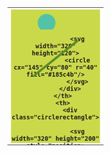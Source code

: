 <html>
	<head>
		<style>
			.linecircle{
				width: 200px;
				height: 300px;
				background-color: #cad94a ;
			}
			.circlerectangle{
				width: 200px;
				height: 300px;
				background-color:#6744cf ;
			}
			.polylinecircle{
				width: 200px;
				height: 300px;
				background-color: #61a8c7;
			}
			.polygoncircle{
				width: 200px;
				height: 300px;
				background-color:#e3276f;
			}
		</style>
	</head>
	<body>
		<table>
		<th>
			<div class="linecircle">
				<svg style="position: absolute;" width="200" height="300">
				<line x1="0" y1="150" x2="100" y2="70" stroke-width="5" stroke="#5b8c26"/>
				</svg>
				<svg width="100" height="45">
				<circle cx="30" cy="30" r="20" fill="#53c2a7"/>
				</svg>
			
				<svg width="320" height="120">
				<circle cx="145" cy="80" r="40" fill="#185c4b"/>
				</svg>
			</div>
		</th>
		<th>
			<div class="circlerectangle">
			
				<svg width="320" height="200" style="position: absolute;">
				<circle cx="150" cy="150" r="45" fill="#7adceb"/>
				</svg>
				<svg width="320" height="300" style="position: absolute;">
				<circle cx="80" cy="250" r="25" fill="#3b3dc4"/>
				</svg>
				<svg width="320" height="80" style="margin: 10px;">
				   <rect width="180" height="50" fill="#fff"/>
				</svg>
				
		
			</div>
		</th>
		<th>
			<div class="polylinecircle">
				<svg width="320" height="200" style="position: absolute;">
				<circle cx="100" cy="150" r="25" fill="#39e026"/>
				</svg>
				
				</svg>

				<svg height="50">
				   <polyline points="0,20 20,40 40,40 40,60 60,80 80,80 80,100 100,100 100,120 120,120 120,140 140" fill="none" stroke-width="3" stroke="#fff" transform="rotate(-45)"/>
				</svg>
				
			</div>
		</th>
		<th>
			<div class="polygoncircle">
			
				</svg>
				<svg width="320" height="200" style="position: absolute; margin-top: 100px; margin-left: 100px;">
				<polygon points="0 0, 0 50, 50 0" fill="#fff" transform="rotate(45)"/>
				</svg>
				<svg width="320" height="300" style="position: absolute; margin-top: 200px; margin-left: 100px;">
				<polygon points="0 0, 0 50, 50 0" fill="#fff" transform="rotate(45)"/>
				</svg>
				<svg width="320" height="90" >
				<ellipse cx="50" cy="50" rx="40" ry="25" fill="#006366"/>
			
				</svg>
			
			</div>
		</th>
		<th>
			<div class="linecircle">
				<svg style="position: absolute;" width="200" height="200">
				<line x1="0" y1="0" x2="200" y2="200" stroke-width="3" stroke="#006366"/>
				</svg>
				
				</svg>
				<svg width="320" height="150" style="position: absolute;">
				<circle cx="75" cy="110" r="30" fill="#379981"/>
				</svg>
				
				</svg>
				<svg width="320" height="80" style="margin: 10px;">
				   <rect width="180" height="180" fill="#fff"/>
				</svg>
				
			</div>
		</th>
		<th>
			<div class="polylinecircle">
				<svg width="320" height="90" style="position: absolute; margin-left: 100px;">
				<polygon points="0 0, 0 50, 50 0" fill="#006366" transform="rotate(45)"/>
				</svg>
				<svg width="320" height="200" style="position: absolute; margin-top: 100px; margin-left: 100px;">
				<polygon points="0 0, 0 50, 50 0" fill="#006366" transform="rotate(45)"/>
				</svg>
				<svg width="320" height="300" style="position: absolute; margin-top: 200px; margin-left: 100px;">
				<polygon points="0 0, 0 50, 50 0" fill="#006366" transform="rotate(45)"/>
				</svg>
				
            
                
				<svg height="50">
				   <polyline points="0,20 20,40 40,40 40,60 60,80 80,80 80,100 100,100 100,120 120,120 120,140 140" fill="none" stroke-width="3" stroke="#fff" transform="rotate(-45)"/>
				</svg>
				<svg height="50">
				   <polyline points="0,20 20,40 40,40 40,60 60,80 80,80 80,100 100,100 100,120 120,120 120,140 140" fill="none" stroke-width="3" stroke="#fff" transform="rotate(-45)"/>
				</svg>
				
		
			</div>
		</th>
		<th>
			<div class="circlerectangle">
				<svg width="320" height="90" style="position: absolute; z-index: 1;">
				<circle cx="100" cy="50" r="25" fill="#fff"/>
				</svg>
			
			
				</svg>
				<svg width="200" height="90" >
				<ellipse cx="50" cy="50" rx="50" ry="25" fill="#006366"/>
				<ellipse cx="150" cy="50" rx="50" ry="25" fill="#006366"/>
				</svg>
				<svg height="50" style="margin-top: 20px; position: absolute;">
				   <polyline points="0,20 20,40 40,40 40,60 60,80 80,80 80,100 100,100 100,120 120,120 120,140 140" fill="none" stroke-width="3" stroke="#000" transform="rotate(-45)"/>
				</svg>
				<svg height="50" style="margin-top: 40px; position: absolute;">
				   <polyline points="0,20 20,40 40,40 40,60 60,80 80,80 80,100 100,100 100,120 120,120 120,140 140" fill="none" stroke-width="3" stroke="#000" transform="rotate(-45)"/>
				</svg>
				</svg>
				
				<svg width="320" height="80" style="margin: 10px;">
				   <rect width="180" height="80" fill="#fff"/>
				</svg>
				<svg width="320" height="80" style="margin: 10px;">
				   <rect width="180" height="80" fill="#fff"/>
				</svg>
				<svg width="320" height="80" style="margin: 10px;">
				   <rect width="180" height="80" fill="#fff"/>
				</svg>
			</div>
		</th>
	</body>
</html>
